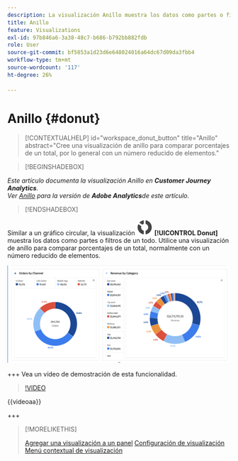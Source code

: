 ```yaml
---
description: La visualización Anillo muestra los datos como partes o filtros de un todo.
title: Anillo
feature: Visualizations
exl-id: 97b846a6-3a38-48c7-b686-b792bb882fdb
role: User
source-git-commit: bf5853a1d23d6e648024016a64dc67d09da3fbb4
workflow-type: tm+mt
source-wordcount: '117'
ht-degree: 26%

---
```


# Anillo {#donut}

<!-- markdownlint-disable MD034 -->

>[!CONTEXTUALHELP]
>id="workspace_donut_button"
>title="Anillo"
>abstract="Cree una visualización de anillo para comparar porcentajes de un total, por lo general con un número reducido de elementos."

<!-- markdownlint-enable MD034 -->


>[!BEGINSHADEBOX]

*Este artículo documenta la visualización Anillo en **Customer Journey Analytics**.<br/>Ver [Anillo](https://experienceleague.adobe.com/en/docs/analytics/analyze/analysis-workspace/visualizations/donut) para la versión de **Adobe Analytics**de este artículo.*

>[!ENDSHADEBOX]


Similar a un gráfico circular, la visualización ![GraphDonut](/help/assets/icons/GraphDonut.svg) **[!UICONTROL Donut]** muestra los datos como partes o filtros de un todo. Utilice una visualización de anillo para comparar porcentajes de un total, normalmente con un número reducido de elementos.

![Gráfico de anillo que muestra los datos como partes o filtros de un todo.](assets/donut.png)

+++ Vea un vídeo de demostración de esta funcionalidad.

>[!VIDEO](https://video.tv.adobe.com/v/23989/?quality=12)

{{videoaa}}

+++

>[!MORELIKETHIS]
>
>[Agregar una visualización a un panel](/help/analysis-workspace/visualizations/freeform-analysis-visualizations.md#add-visualizations-to-a-panel)
>[Configuración de visualización](/help/analysis-workspace/visualizations/freeform-analysis-visualizations.md#settings)
>[Menú contextual de visualización ](/help/analysis-workspace/visualizations/freeform-analysis-visualizations.md#context-menu)
>

